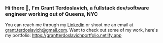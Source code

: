 ### Hi there 👋, I'm Grant Terdoslavich, a fullstack dev/software engineer working out of Queens, NYC

You can reach me through my [Linkedin](https://www.linkedin.com/in/grant-terdoslavich-363134127/) or shoot me an email at grant.terdoslavich@gmail.com.
Want to check out some of my work, here's my portfolio: https://grantterdoslavichportfolio.netlify.app 
<!--
**CrissCross56/CrissCross56** is a ✨ _special_ ✨ repository because its `README.md` (this file) appears on your GitHub profile.

Here are some ideas to get you started:

- 🔭 I’m currently working on ...
- 🌱 I’m currently learning ...
- 👯 I’m looking to collaborate on ...
- 🤔 I’m looking for help with ...
- 💬 Ask me about ...
- 📫 How to reach me: ...
- 😄 Pronouns: ...
- ⚡ Fun fact: ...
-->

